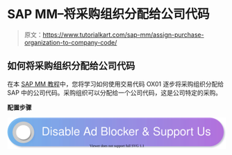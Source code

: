 # SAP MM–将采购组织分配给公司代码

> 原文：<https://www.tutorialkart.com/sap-mm/assign-purchase-organization-to-company-code/>

## 如何将采购组织分配给公司代码

在本 [SAP MM 教程](https://www.tutorialkart.com/sap-mm/sap-mm-material-management-training-tutorial/)中，您将学习如何使用交易代码 OX01 逐步将采购组织分配给 SAP 中的公司代码。采购组织可以分配给一个公司代码，这是公司特定的采购。

**配置步骤**

[![](img/925da31b32d6bc3827932f6c8afb11bb.png)](https://www.tutorialkart.com/)